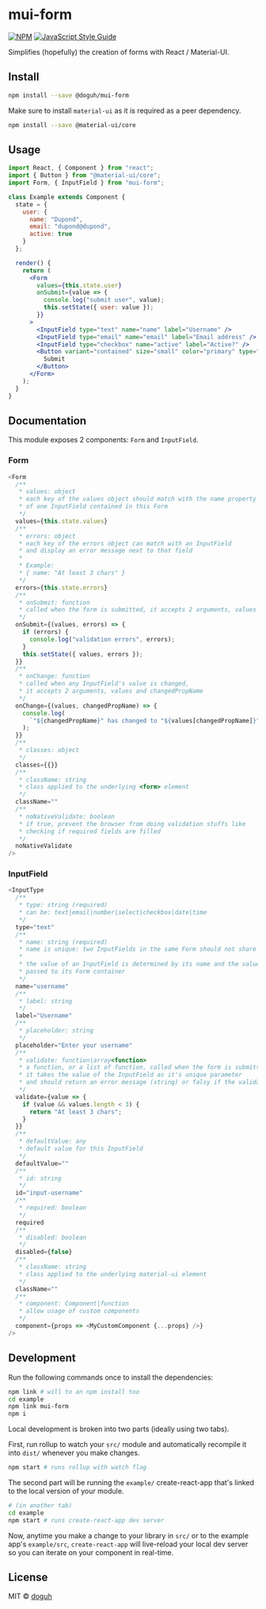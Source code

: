# mui-form

>

[![NPM](https://img.shields.io/npm/v/mui-form.svg)](https://www.npmjs.com/package/@doguh/mui-form) [![JavaScript Style Guide](https://img.shields.io/badge/code_style-standard-brightgreen.svg)](https://standardjs.com)

Simplifies (hopefully) the creation of forms with React / Material-UI.

## Install

```bash
npm install --save @doguh/mui-form
```

Make sure to install `material-ui` as it is required as a peer dependency.

```bash
npm install --save @material-ui/core
```

## Usage

```jsx
import React, { Component } from "react";
import { Button } from "@material-ui/core";
import Form, { InputField } from "mui-form";

class Example extends Component {
  state = {
    user: {
      name: "Dupond",
      email: "dupond@dupond",
      active: true
    }
  };

  render() {
    return (
      <Form
        values={this.state.user}
        onSubmit={value => {
          console.log("submit user", value);
          this.setState({ user: value });
        }}
      >
        <InputField type="text" name="name" label="Username" />
        <InputField type="email" name="email" label="Email address" />
        <InputField type="checkbox" name="active" label="Active?" />
        <Button variant="contained" size="small" color="primary" type="submit">
          Submit
        </Button>
      </Form>
    );
  }
}
```

## Documentation

This module exposes 2 components: `Form` and `InputField`.

### Form

```js
<Form
  /**
   * values: object
   * each key of the values object should match with the name property
   * of one InputField contained in this Form
   */
  values={this.state.values}
  /**
   * errors: object
   * each key of the errors object can match with an InputField
   * and display an error message next to that field
   *
   * Example:
   * { name: "At least 3 chars" }
   */
  errors={this.state.errors}
  /**
   * onSubmit: function
   * called when the form is submitted, it accepts 2 arguments, values and errors
   */
  onSubmit={(values, errors) => {
    if (errors) {
      console.log("validation errors", errors);
    }
    this.setState({ values, errors });
  }}
  /**
   * onChange: function
   * called when any InputField's value is changed,
   * it accepts 2 arguments, values and changedPropName
   */
  onChange={(values, changedPropName) => {
    console.log(
      `"${changedPropName}" has changed to "${values[changedPropName]}"`
    );
  }}
  /**
   * classes: object
   */
  classes={{}}
  /**
   * className: string
   * class applied to the underlying <form> element
   */
  className=""
  /**
   * noNativeValidate: boolean
   * if true, prevent the browser from doing validation stuffs like
   * checking if required fields are filled
   */
  noNativeValidate
/>
```

### InputField

```js
<InputType
  /**
   * type: string (required)
   * can be: text|email|number|select|checkbox|date|time
   */
  type="text"
  /**
   * name: string (required)
   * name is unique: two InputFields in the same Form should not share the same name
   *
   * the value of an InputField is determined by its name and the values prop
   * passed to its Form container
   */
  name="username"
  /**
   * label: string
   */
  label="Username"
  /**
   * placeholder: string
   */
  placeholder="Enter your username"
  /**
   * validate: function|array<function>
   * a function, or a list of function, called when the form is submitted,
   * it takes the value of the InputField as it's unique parameter
   * and should return an error message (string) or falsy if the validation passes
   */
  validate={value => {
    if (value && values.length < 3) {
      return "At least 3 chars";
    }
  }}
  /**
   * defaultValue: any
   * default value for this InputField
   */
  defaultValue=""
  /**
   * id: string
   */
  id="input-username"
  /**
   * required: boolean
   */
  required
  /**
   * disabled: boolean
   */
  disabled={false}
  /**
   * className: string
   * class applied to the underlying material-ui element
   */
  className=""
  /**
   * component: Component|function
   * allow usage of custom components
   */
  component={props => <MyCustomComponent {...props} />}
/>
```

## Development

Run the following commands once to install the dependencies:

```sh
npm link # will to an npm install too
cd example
npm link mui-form
npm i
```

Local development is broken into two parts (ideally using two tabs).

First, run rollup to watch your `src/` module and automatically recompile it into `dist/` whenever you make changes.

```bash
npm start # runs rollup with watch flag
```

The second part will be running the `example/` create-react-app that's linked to the local version of your module.

```bash
# (in another tab)
cd example
npm start # runs create-react-app dev server
```

Now, anytime you make a change to your library in `src/` or to the example app's `example/src`, `create-react-app` will live-reload your local dev server so you can iterate on your component in real-time.

## License

MIT © [doguh](https://github.com/doguh)
